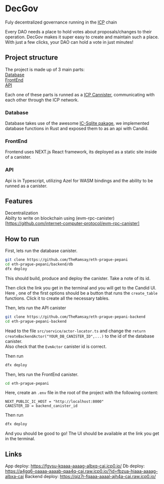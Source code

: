 
# DecGov

Fuly decentralized  governance running in the [ICP](https://internetcomputer.org/) chain

Every DAO needs a place to hold votes about proposals/changes to their operation. DecGov makes it super easy to create and maintain such a place. With just a few clicks, your DAO can hold a vote in just minutes!




## Project structure

The project is made up of 3 main parts:  
[Database](https://github.com/TheRamsay/eth-prague-pepani/tree/main/backend/db)  
[FrontEnd](https://github.com/TheRamsay/eth-prague-pepani)  
[API](https://github.com/TheRamsay/eth-prague-pepani-backend)

Each one of these parts is runned as a [ICP Cannister](https://internetcomputer.org/docs/current/concepts/canisters-code), communicating with each other through the ICP network. 

### Database

Database takes use of the awesome [IC-Sqlite pakage](https://github.com/froghub-io/ic-sqlite), we implemented database functions in Rust and exposed them to as an api with Candid.

### FrontEnd

Frontend uses NEXT.js React framework, its deployed as a static site inside of a canister. 

### API

Api is in Typescript, utilizing Azel for WASM bindings and the ability to be runned as a canister. 

## Features

Decentralization   
Abilty to write on blockchain using (evm-rpc-canister)[https://github.com/internet-computer-protocol/evm-rpc-canister]  


## How to run  

First, lets run the database canister.   

```bash
git clone https://github.com/TheRamsay/eth-prague-pepani
cd eth-prague-pepani/backend/db
dfx deploy
```
This should build, produce and deploy the canister. Take a note of its id.   

Then click the link you get in the terminal and you will get to the Candid UI. Here , one of the first options should be a button that runs the `create_table` functions. Click it to create all the necessary tables.  

Then, lets run the API canister  

```bash
git clone https://github.com/TheRamsay/eth-prague-pepani-backend
cd eth-prague-pepani-backend
```
Head to the file `src/service/actor-locator.ts` and change the `return createBackendActor("YOUR_DB_CANISTER_ID",...)` to the id of the database canister.  
Also check that the `EvmActor` canister id is correct. 

Then run    
```bash
dfx deploy
```

Then, lets run the FrontEnd canister.  

```bash
cd eth-prague-pepani
```

Here, create an `.env` file in the root of the project with the following content:  
```
NEXT_PUBLIC_IC_HOST = "http://localhost:8000"
CANISTER_ID = backend_canister_id
```

Then run  
```bash
dfx deploy
```

And you should be good to go! The UI should be available at the link you get in the terminal.


## Links 
App deploy: https://fgysu-kqaaa-aaaag-albxq-cai.icp0.io/
Db deploy: https://a4gq6-oaaaa-aaaab-qaa4q-cai.raw.icp0.io/?id=fbzua-hiaaa-aaaag-albxa-cai
Backend deploy: https://qiz7r-fqaaa-aaaal-ajh4a-cai.raw.icp0.io/